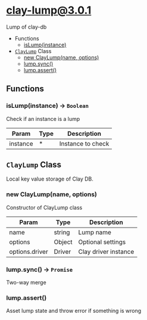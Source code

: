 # clay-lump@3.0.1

Lump of clay-db

+ Functions
  + [isLump(instance)](#clay-lump-function-is-lump)
+ [`ClayLump`](#clay-lump-classes) Class
  + [new ClayLump(name, options)](#clay-lump-classes-clay-lump-constructor)
  + [lump.sync()](#clay-lump-classes-clay-lump-sync)
  + [lump.assert()](#clay-lump-classes-clay-lump-assert)

## Functions

<a class='md-heading-link' name="clay-lump-function-is-lump" ></a>

### isLump(instance) -> `Boolean`

Check if an instance is a lump

| Param | Type | Description |
| ----- | --- | -------- |
| instance | * | Instance to check |



<a class='md-heading-link' name="clay-lump-classes"></a>

## `ClayLump` Class

Local key value storage of Clay DB.




<a class='md-heading-link' name="clay-lump-classes-clay-lump-constructor" ></a>

### new ClayLump(name, options)

Constructor of ClayLump class

| Param | Type | Description |
| ----- | --- | -------- |
| name | string | Lump name |
| options | Object | Optional settings |
| options.driver | Driver | Clay driver instance |


<a class='md-heading-link' name="clay-lump-classes-clay-lump-sync" ></a>

### lump.sync() -> `Promise`

Two-way merge

<a class='md-heading-link' name="clay-lump-classes-clay-lump-assert" ></a>

### lump.assert()

Asset lump state and throw error if something is wrong



